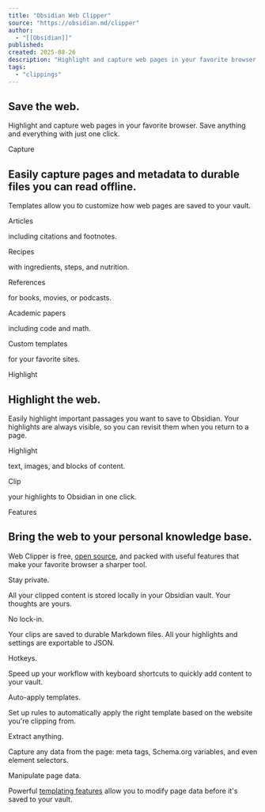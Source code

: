 ```yaml
---
title: "Obsidian Web Clipper"
source: "https://obsidian.md/clipper"
author:
  - "[[Obsidian]]"
published:
created: 2025-08-26
description: "Highlight and capture web pages in your favorite browser. Save anything and everything with just one click."
tags:
  - "clippings"
---
```

## Save the web.

Highlight and capture web pages in your favorite browser. Save anything and everything with just one click.

Capture

## Easily capture pages and metadata to durable files you can read offline.

Templates allow you to customize how web pages are saved to your vault.

Articles

including citations and footnotes.

Recipes

with ingredients, steps, and nutrition.

References

for books, movies, or podcasts.

Academic papers

including code and math.

Custom templates

for your favorite sites.

Highlight

## Highlight the web.

Easily highlight important passages you want to save to Obsidian. Your highlights are always visible, so you can revisit them when you return to a page.

Highlight

text, images, and blocks of content.

Clip

your highlights to Obsidian in one click.

Features

## Bring the web to your personal knowledge base.

Web Clipper is free, [open source](https://github.com/obsidianmd/obsidian-clipper), and packed with useful features that make your favorite browser a sharper tool.

Stay private.

All your clipped content is stored locally in your Obsidian vault. Your thoughts are yours.

No lock-in.

Your clips are saved to durable Markdown files. All your highlights and settings are exportable to JSON.

Hotkeys.

Speed up your workflow with keyboard shortcuts to quickly add content to your vault.

Auto-apply templates.

Set up rules to automatically apply the right template based on the website you're clipping from.

Extract anything.

Capture any data from the page: meta tags, Schema.org variables, and even element selectors.

Manipulate page data.

Powerful [templating features](https://help.obsidian.md/web-clipper) allow you to modify page data before it's saved to your vault.